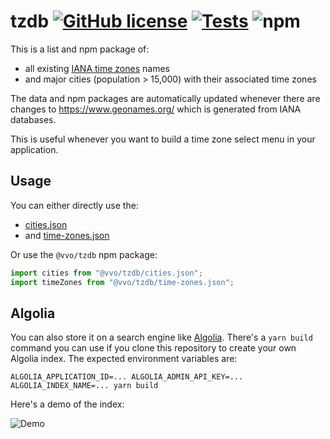 # tzdb [![GitHub license](https://img.shields.io/github/license/vvo/tzdb?style=flat)](https://github.com/vvo/tzdb/blob/master/LICENSE) [![Tests](https://github.com/vvo/tzdb/workflows/CI/badge.svg)](https://github.com/vvo/tzdb/actions) ![npm](https://img.shields.io/npm/v/@vvo/tzdb)

This is a list and npm package of:

- all existing [IANA time zones](https://www.iana.org/time-zones) names
- and major cities (population > 15,000) with their associated time zones

The data and npm packages are automatically updated whenever there are changes to https://www.geonames.org/ which is generated from IANA databases.

This is useful whenever you want to build a time zone select menu in your application.

## Usage

You can either directly use the:

- [cities.json](./cities.json?raw=true)
- and [time-zones.json](./time-zones.json?raw=true)

Or use the `@vvo/tzdb` npm package:

```js
import cities from "@vvo/tzdb/cities.json";
import timeZones from "@vvo/tzdb/time-zones.json";
```

## Algolia

You can also store it on a search engine like [Algolia](http://algolia.com/). There's a `yarn build` command you can use if you clone this repository to create your own Algolia index. The expected environment variables are:

```
ALGOLIA_APPLICATION_ID=... ALGOLIA_ADMIN_API_KEY=... ALGOLIA_INDEX_NAME=... yarn build
```

Here's a demo of the index:

![Demo](./demo.gif)
